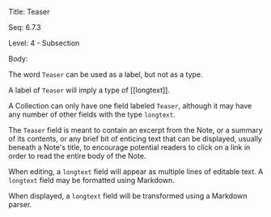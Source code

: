 Title:  Teaser

Seq:    6.7.3

Level:  4 - Subsection

Body: 

The word `Teaser` can be used as a label, but not as a type. 

A label of `Teaser` will imply a type of [[longtext]].

A Collection can only have one field labeled `Teaser`, although it may have any number of other fields with the type `longtext`. 

The `Teaser` field is meant to contain an excerpt from the Note, or a summary of its contents, or any brief bit of enticing text that can be displayed, usually beneath a Note's title, to encourage potential readers to click on a link in order to read the entire body of the Note. 

When editing, a `longtext` field will appear as multiple lines of editable text. A `longtext` field may be formatted using Markdown.

When displayed, a `longtext` field will be transformed using a Markdown parser.
